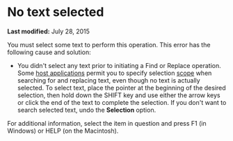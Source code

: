 
# No text selected

 **Last modified:** July 28, 2015

You must select some text to perform this operation. This error has the following cause and solution:




- You didn't select any text prior to initiating a Find or Replace operation. Some  [host applications](b8bdf64f-5920-1ae9-16d0-b26d09524a30.md) permit you to specify selection [scope](b8bdf64f-5920-1ae9-16d0-b26d09524a30.md) when searching for and replacing text, even though no text is actually selected. To select text, place the pointer at the beginning of the desired selection, then hold down the SHIFT key and use either the arrow keys or click the end of the text to complete the selection. If you don't want to search selected text, undo the **Selection** option.
    

For additional information, select the item in question and press F1 (in Windows) or HELP (on the Macintosh).
